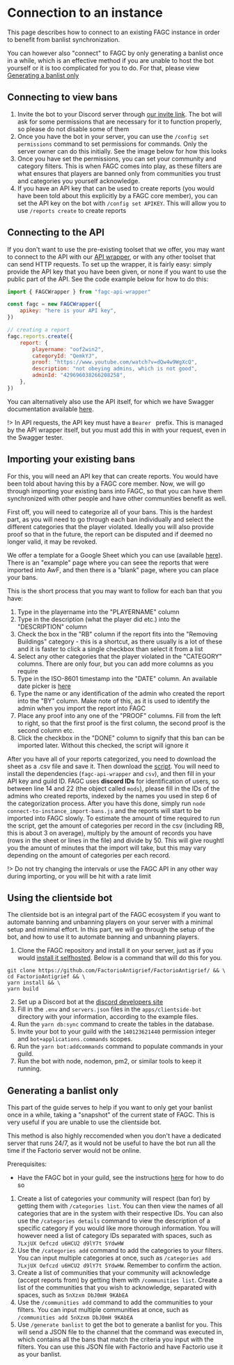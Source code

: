 # Connection to an instance

This page describes how to connect to an existing FAGC instance in order to benefit from banlist synchronization.

You can however also "connect" to FAGC by only generating a banlist once in a while, which is an
effective method if you are unable to host the bot yourself or it is too complicated for you to do.
For that, please view [Generating a banlist only](#Generating-a-banlist-only)

## Connecting to view bans

1. Invite the bot to your Discord server through [our invite link](https://discord.com/api/oauth2/authorize?client_id=817908486494617621&scope=bot+identify+applications.commands+applications.commands.permissions.update&response_type=code&redirect_uri=https%3A%2F%2Ffactoriobans.club%2Fapi%2Fdiscord%2Foauth%2Fcallback&permissions=156766628928).
   The bot will ask for some permissions that are necessary for it to function properly, so please do not disable some of them
2. Once you have the bot in your server, you can use the `/config set permissions` command to set permissions for commands.
   Only the server owner can do this initially. See the image below for how this looks
3. Once you have set the permissions, you can set your community and category filters. This is when FAGC comes into play,
   as these filters are what ensures that players are banned only from communities you trust and categories you yourself acknowledge.
4. If you have an API key that can be used to create reports (you would have been told about this explicitly by a FAGC core member), you can set the API
   key on the bot with `/config set APIKEY`. This will allow you to use `/reports create` to create reports

## Connecting to the API

If you don't want to use the pre-existing toolset that we offer, you may want to connect to the API with our [API wrapper](../../packages/wrapper/README.md),
or with any other toolset that can send HTTP requests. To set up the wrapper, it is fairly easy: simply provide the API key that you have been given, or none if you want to use the public part of the API. See the code example below for how to do this:

```js
import { FAGCWrapper } from "fagc-api-wrapper"

const fagc = new FAGCWrapper({
	apikey: "here is your API key",
})

// creating a report
fagc.reports.create({
	report: {
		playername: "oof2win2",
		categoryId: "QemkYJ",
		proof: "https://www.youtube.com/watch?v=dQw4w9WgXcQ",
		description: "not obeying admins, which is not good",
		adminId: "429696038266208258",
	},
})
```

You can alternatively also use the API itself, for which we have Swagger documentation available [here](https://factoriobans.club/api/documentation).

!> In API requests, the API key must have a `Bearer ` prefix. This is managed by the API wrapper itself, but you must add this in with your
request, even in the Swagger tester.

## Importing your existing bans

For this, you will need an API key that can create reports. You would have been told about having this by a FAGC core member. Now, we will go through
importing your existing bans into FAGC, so that you can have them synchronized with other people and have other communities benefit as well.

First off, you will need to categorize all of your bans. This is the hardest part, as you will need to go through each ban individually and select
the different categories that the player violated. Ideally you will also provide proof so that in the future, the report can be disputed and if deemed
no longer valid, it may be revoked.

We offer a template for a Google Sheet which you can use (available [here](https://docs.google.com/spreadsheets/d/1k9TRGhaj2YutVAvBEGoR4RMWOh84VTOMMtx7Qk1EPKU/edit?usp=sharing)).
There is an "example" page where you can seee the reports that were imported into AwF, and then there is a "blank" page, where you can place your bans.

This is the short process that you may want to follow for each ban that you have:

1. Type in the playername into the "PLAYERNAME" column
2. Type in the description (what the player did etc.) into the "DESCRIPTION" column
3. Check the box in the "RB" column if the report fits into the "Removing Buildings" category - this is a shortcut, as there usually is a lot of these
   and it is faster to click a single checkbox than select it from a list
4. Select any other categories that the player violated in the "CATEGORY" columns. There are only four, but you can add more columns as you require
5. Type in the ISO-8601 timestamp into the "DATE" column. An available date picker is [here](https://www.timestamp-converter.com/)
6. Type the name or any identification of the admin who created the report into the "BY" column. Make note of this,
   as it is used to identify the admin when you import the report into FAGC
7. Place any proof into any one of the "PROOF" columns. Fill from the left to right, so that the first proof is the first column,
   the second proof is the second column etc.
8. Click the checkbox in the "DONE" column to signify that this ban can be imported later. Without this checked, the script will ignore it

After you have all of your reports categorized, you need to download the sheet as a .csv file and save it. Then download the [script](data/connect-to-instance_import-bans.js).
You will need to install the dependencies (`fagc-api-wrapper` and `csv`), and then fill in your API key and guild ID.
FAGC uses **discord IDs** for identification of users, so between line 14 and 22 (the object called `mods`), please fill in the IDs of the admins
who created reports, indexed by the names you used in step 6 of the categorization process.
After you have this done, simply run `node connect-to-instance_import-bans.js` and the reports will start to be imported into FAGC slowly.
To estimate the amount of time required to run the script, get the amount of categories per record in the csv (including RB, this is about 3 on average),
multiply by the amount of records you have (rows in the sheet or lines in the file) and divide by 50. This will give roughtl you the amount of
minutes that the import will take, but this may vary depending on the amount of categories per each record.

!> Do not try changing the intervals or use the FAGC API in any other way during importing, or you will be hit with a rate limit

## Using the clientside bot

The clientside bot is an integral part of the FAGC ecosystem if you want to automate banning and unbanning players on your server with a minimal setup
and minimal effort. In this part, we will go through the setup of the bot, and how to use it to automate banning and unbanning players.

1. Clone the FAGC repository and install it on your server, just as if you would [install it selfhosted](./getting-started/installation-selfhosted.md).
   Below is a command that will do this for you.

```
git clone https://github.com/FactorioAntigrief/FactorioAntigrief/ && \
cd FactorioAntigrief && \
yarn install && \
yarn build
```

2. Set up a Discord bot at the [discord developers site](https://discord.com/developers)
3. Fill in the `.env` and `servers.json` files in the `apps/clientside-bot` directory with your information, according to the example files.
4. Run the `yarn db:sync` command to create the tables in the database.
5. Invite your bot to your guild with the `140123621440` permission integer and `bot+applications.commands` scopes.
6. Run the `yarn bot:addcommands` command to populate commands in your guild.
7. Run the bot with node, nodemon, pm2, or similar tools to keep it running.


## Generating a banlist only

This part of the guide serves to help if you want to only get your banlist once in a while, taking a
"snapshot" of the current state of FAGC. This is very useful if you are unable to use the clientside bot.

This method is also highly reccomended when you don't have a dedicated server that runs 24/7, as it
would not be useful to have the bot run all the time if the Factorio server would not be online.


Prerequisites:
-	Have the FAGC bot in your guild, see the instructions [here](#Connecting-to-view-bans) for how to do so

1. Create a list of categories your community will respect (ban for) by getting them with
`/categories list`. You can then view the names of all categories that are in the system with
their respective IDs. You can also use the `/categories details` command to view the description
of a specific category if you would like more thorough information. You will however need a list of category IDs separated with spaces, such as `7LxjUX Oefczd u6HCU2 d9lY7t 5YdwHW`
2. Use the `/categories add` command to add the categories to your filters. You can input multiple
categories at once, such as `/categories add 7LxjUX Oefczd u6HCU2 d9lY7t 5YdwHW`. Remember to
confirm the action.
3. Create a list of communities that your community will acknowledge (accept reports from) by
getting them with `/communities list`. Create a list of the communities that you wish to
acknowledge, separated with spaces, such as `5nXzxm DbJ0mH 9KAbEA`
4. Use the `/communities add` command to add the communities to your filters. You can input multiple
communities at once, such as `/communities add 5nXzxm DbJ0mH 9KAbEA`
5. Use `/generate banlist` to get the bot to generate a banlist for you. This will send a JSON file
to the channel that the command was executed in, which contains all the bans that match the criteria
you input with the filters. You can use this JSON file with Factorio and have Factorio use it as
your banlist.
